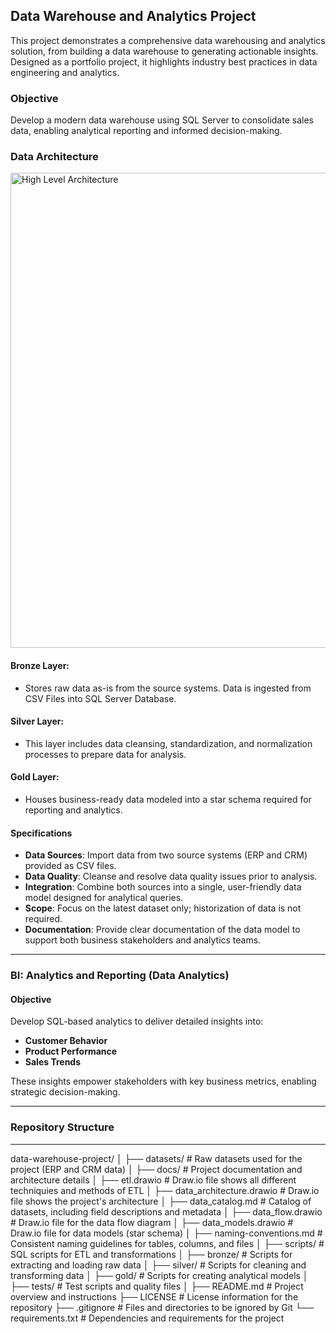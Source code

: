 ## Data Warehouse and Analytics Project
This project demonstrates a comprehensive data warehousing and analytics solution, from building a data warehouse to generating actionable insights. Designed as a portfolio project, it highlights industry best practices in data engineering and analytics.
### Objective 
Develop a modern data warehouse using SQL Server to consolidate sales data, enabling analytical reporting and informed decision-making.

### Data Architecture
<img width="760" alt="High Level Architecture" src="https://github.com/user-attachments/assets/84c575e5-b0b7-475b-bf1c-f0415f7d98a9" />

#### Bronze Layer:
- Stores raw data as-is from the source systems. Data is ingested from CSV Files into SQL Server Database.
#### Silver Layer: 
- This layer includes data cleansing, standardization, and normalization processes to prepare data for analysis.
#### Gold Layer:
- Houses business-ready data modeled into a star schema required for reporting and analytics.

#### Specifications
- **Data Sources**: Import data from two source systems (ERP and CRM) provided as CSV files.
- **Data Quality**: Cleanse and resolve data quality issues prior to analysis.
- **Integration**: Combine both sources into a single, user-friendly data model designed for analytical queries.
- **Scope**: Focus on the latest dataset only; historization of data is not required.
- **Documentation**: Provide clear documentation of the data model to support both business stakeholders and analytics teams.

---

### BI: Analytics and Reporting (Data Analytics)

#### Objective
Develop SQL-based analytics to deliver detailed insights into:
- **Customer Behavior**
- **Product Performance**
- **Sales Trends**

These insights empower stakeholders with key business metrics, enabling strategic decision-making.

---

 ### Repository Structure

---

data-warehouse-project/
│
├── datasets/                           # Raw datasets used for the project (ERP and CRM data)
│
├── docs/                               # Project documentation and architecture details
│   ├── etl.drawio                      # Draw.io file shows all different techniquies and methods of ETL
│   ├── data_architecture.drawio        # Draw.io file shows the project's architecture
│   ├── data_catalog.md                 # Catalog of datasets, including field descriptions and metadata
│   ├── data_flow.drawio                # Draw.io file for the data flow diagram
│   ├── data_models.drawio              # Draw.io file for data models (star schema)
│   ├── naming-conventions.md           # Consistent naming guidelines for tables, columns, and files
│
├── scripts/                            # SQL scripts for ETL and transformations
│   ├── bronze/                         # Scripts for extracting and loading raw data
│   ├── silver/                         # Scripts for cleaning and transforming data
│   ├── gold/                           # Scripts for creating analytical models
│
├── tests/                              # Test scripts and quality files
│
├── README.md                           # Project overview and instructions
├── LICENSE                             # License information for the repository
├── .gitignore                          # Files and directories to be ignored by Git
└── requirements.txt                    # Dependencies and requirements for the project




